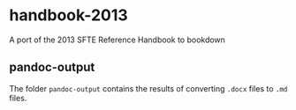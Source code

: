 # handbook-2013

A port of the 2013 SFTE Reference Handbook to bookdown

## pandoc-output

The folder `pandoc-output` contains the results of converting `.docx` files to
`.md` files.
